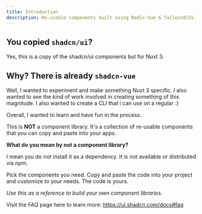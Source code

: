 ```yaml
---
title: Introduction
description: Re-usable components built using Radix-Vue & TailwindCSS. All inspired by shadcn/ui.
---
```


## You copied `shadcn/ui`?

Yes, this is a copy of the shadcn/ui components but for Nuxt 3.

## Why? There is already `shadcn-vue`

Well, I wanted to experiment and make something Nuxt 3 specific. I also wanted to see the kind of work involved in creating something of this magnitude. I also wanted to create a CLI that i can use on a regular :)

Overall, I wanted to learn and have fun in the process.

This is **NOT** a component library. It's a collection of re-usable components that you can copy and paste into your apps.

**What do you mean by not a component library?**

I mean you do not install it as a dependency. It is not available or distributed via npm.

Pick the components you need. Copy and paste the code into your project and customize to your needs. The code is yours.

_Use this as a reference to build your own component libraries._

Visit the FAQ page here to learn more: https://ui.shadcn.com/docs#faq
